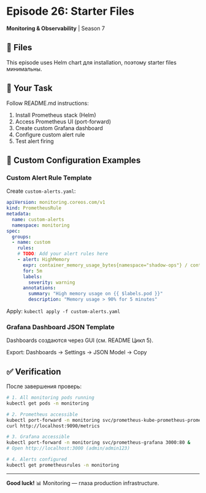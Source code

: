 # Episode 26: Starter Files
**Monitoring & Observability** | Season 7

## 📁 Files

This episode uses Helm chart для installation, поэтому starter files минимальны.

## 🎯 Your Task

Follow README.md instructions:

1. Install Prometheus stack (Helm)
2. Access Prometheus UI (port-forward)
3. Create custom Grafana dashboard
4. Configure custom alert rule
5. Test alert firing

## 📝 Custom Configuration Examples

### Custom Alert Rule Template

Create `custom-alerts.yaml`:

```yaml
apiVersion: monitoring.coreos.com/v1
kind: PrometheusRule
metadata:
  name: custom-alerts
  namespace: monitoring
spec:
  groups:
  - name: custom
    rules:
    # TODO: Add your alert rules here
    - alert: HighMemory
      expr: container_memory_usage_bytes{namespace="shadow-ops"} / container_spec_memory_limit_bytes > 0.9
      for: 5m
      labels:
        severity: warning
      annotations:
        summary: "High memory usage on {{ $labels.pod }}"
        description: "Memory usage > 90% for 5 minutes"
```

Apply: `kubectl apply -f custom-alerts.yaml`

### Grafana Dashboard JSON Template

Dashboards создаются через GUI (см. README Цикл 5).

Export: Dashboards → Settings → JSON Model → Copy

## ✅ Verification

После завершения проверь:

```bash
# 1. All monitoring pods running
kubectl get pods -n monitoring

# 2. Prometheus accessible
kubectl port-forward -n monitoring svc/prometheus-kube-prometheus-prometheus 9090:9090 &
curl http://localhost:9090/metrics

# 3. Grafana accessible
kubectl port-forward -n monitoring svc/prometheus-grafana 3000:80 &
# Open http://localhost:3000 (admin/admin123)

# 4. Alerts configured
kubectl get prometheusrules -n monitoring
```

---

**Good luck!** 📊 Monitoring — глаза production infrastructure.

